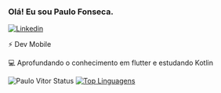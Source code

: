 ### Olá! Eu sou Paulo Fonseca.
[![Linkedin](https://img.shields.io/badge/LinkedIn-blue?style=for-the-badge&logo=Linkedin)](https://www.linkedin.com/in/paulo-vitor-de-oliveira-fonseca-659aa31bb/)


⚡ Dev Mobile

💻 Aprofundando o conhecimento em flutter e estudando Kotlin


![Paulo Vitor Status](https://github-readme-stats.vercel.app/api?username=PauloVOFonseca&show_icons=true&theme=radical&count_private=true) [![Top Linguagens](https://github-readme-stats.vercel.app/api/top-langs/?username=PauloVOFonseca&theme=radical)](https://github.com/anuraghazra/github-readme-stats)

<!--
**PauloVOFonseca/PauloVOFonseca** is a ✨ _special_ ✨ repository because its `README.md` (this file) appears on your GitHub profile.

Here are some ideas to get you started:

- 🔭 I’m currently working on ...
- 🌱 I’m currently learning ...
- 👯 I’m looking to collaborate on ...
- 🤔 I’m looking for help with ...
- 💬 Ask me about ...
- 📫 How to reach me: ...
- 😄 Pronouns: ...
- ⚡ Fun fact: ...
-->
